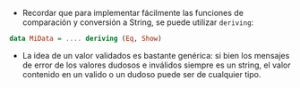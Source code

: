 * Recordar que para implementar fácilmente las funciones de comparación y conversión a String, se puede utilizar `deriving`:

```haskell
data MiData = .... deriving (Eq, Show)
```

* La idea de un valor validados es bastante genérica: si bien los mensajes de error de los valores dudosos e inválidos siempre es un string, el valor contenido en un valido o un dudoso puede ser de cualquier tipo.
